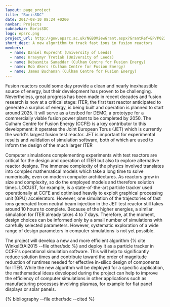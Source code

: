 ```yaml
---
layout: page_project
title: "BorisSDC"
date: 2017-08-10 08:24 +0200
navbar: Projects
subnavbar: BorisSDC
logo: epsrc.png
project_url: http://gow.epsrc.ac.uk/NGBOViewGrant.aspx?GrantRef=EP/P02372X/1
short_desc: A new algorithm to track fast ions in fusion reactors
members:
  - name: Daniel Ruprecht (University of Leeds)
  - name: Krasymyr Tretiak (University of Leeds)
  - name: Debasmita Samaddar (Culham Centre for Fusion Energy)
  - name: Rob Akers (Culham Centre for Fusion Energy)
  - name: James Buchanan (Culham Centre for Fusion Energy)
---
```


Fusion reactors could some day provide a clean and nearly inexhaustible source of energy, but their development has proven to be challenging. Nevertheless, great progress has been made in recent decades and fusion research is now at a critical stage: ITER, the first test reactor anticipated to generate a surplus of energy, is being built and operation is planned to start around 2025. It will serve as a testbed for DEMO, a prototype for a commercially viable fusion power plant to be completed by 2050. The Culham Centre for Fusion Energy (CCFE) is a key contributor to this development: it operates the Joint European Torus (JET) which is currently the world's largest fusion test reactor. JET is important for experimental results and validation of simulation software, both of which are used to inform the design of the much larger ITER

Computer simulations complementing experiments with test reactors are critical for the design and operation of ITER but also to explore alternative reactor designs. The immense complexity of the physics involved translates into complex mathematical models which take a long time to solve numerically, even on modern computer architectures. As reactors grow in size and complexity, so do the employed models and therefore solution times. LOCUST, for example, is a state-of-the-art particle tracker used operationally at CCFE and optimised heavily to exploit graphical processing unit (GPU) accelerators. However, one simulation of the trajectories of fast ions generated from neutral beam injection in the JET test reactor still takes around 10 hours to complete. Because of the higher energies, a similar simulation for ITER already takes 4 to 7 days. Therefore, at the moment, design choices can be informed only by a small number of simulations with carefully selected parameters. However, systematic exploration of a wide range of design parameters in computer simulations is not yet possible.

The project will develop a new and more efficient algorithm {% cite WinkelEtAl2015 --file other/sdc %} and deploy it as a particle tracker in CCFE's operational simulation software. This will help to significantly reduce solution times and contribute toward the order of magnitude reduction of runtimes needed for effective in-silico design of components for ITER. While the new algorithm will be deployed for a specific application, the mathematical ideas developed during the project can help to improve the efficiency of computer simulations in other applications such as manufacturing processes involving plasmas, for example for flat panel displays or solar panels.

{% bibliography --file other/sdc --cited %}
